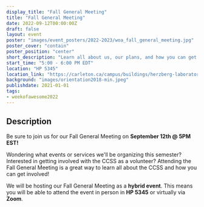 ```yaml
---
display_title: "Fall General Meeting"
title: "Fall General Meeting"
date: 2022-09-12T00:00:00Z
draft: false
layout: event
poster: "images/event_posters/2022-2023/woa_fall_general_meeting.jpg"
poster_cover: "contain"
poster_position: "center"
short_description: "Learn all about us, our plans, and how you can get involved!"
start_time: "5:00 - 6:00 PM EDT"
location: "HP 5345"
location_link: "https://carleton.ca/campus/buildings/herzberg-laboratories/"
background: "images/orientation2018-min.jpeg"
publishdate: 2021-01-01
tags:
- weekofawesome2022
---
```


## Description

Be sure to join us for our Fall General Meeting on **September 12th @ 5PM EST!**

Wondering what events or services we'll be organizing this semester? Interested in getting involved with the CCSS as a volunteer? Attending the Fall General Meeting is a great way to learn all about the CCSS and how you can get involved!

We will be hosting our Fall General Meeting as a **hybrid event**. This means you will be able to attend the event in person in **HP 5345** or virtually via **Zoom**.

